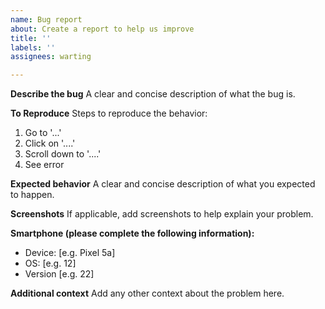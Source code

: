 ```yaml
---
name: Bug report
about: Create a report to help us improve
title: ''
labels: ''
assignees: warting

---
```


**Describe the bug**
A clear and concise description of what the bug is.

**To Reproduce**
Steps to reproduce the behavior:
1. Go to '...'
2. Click on '....'
3. Scroll down to '....'
4. See error

**Expected behavior**
A clear and concise description of what you expected to happen.

**Screenshots**
If applicable, add screenshots to help explain your problem.

**Smartphone (please complete the following information):**
 - Device: [e.g. Pixel 5a]
 - OS: [e.g. 12]
 - Version [e.g. 22]

**Additional context**
Add any other context about the problem here.
